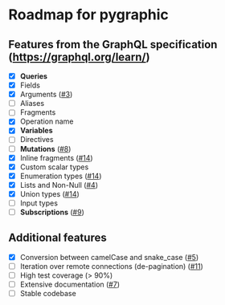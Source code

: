 # Roadmap for pygraphic

## Features from the GraphQL specification (https://graphql.org/learn/)

- [x] **Queries**
- [x] Fields
- [x] Arguments ([#3])
- [ ] Aliases
- [ ] Fragments
- [x] Operation name
- [x] **Variables**
- [ ] Directives
- [ ] **Mutations** ([#8])
- [x] Inline fragments ([#14])
- [x] Custom scalar types
- [x] Enumeration types ([#14])
- [x] Lists and Non-Null ([#4])
- [x] Union types ([#14])
- [ ] Input types
- [ ] **Subscriptions** ([#9])

## Additional features

- [x] Conversion between camelCase and snake_case ([#5])
- [ ] Iteration over remote connections (de-pagination) ([#11])
- [ ] High test coverage (> 90%)
- [ ] Extensive documentation ([#7])
- [ ] Stable codebase

[#3]: https://github.com/lonelyteapot/pygraphic/issues/3
[#4]: https://github.com/lonelyteapot/pygraphic/issues/4
[#5]: https://github.com/lonelyteapot/pygraphic/issues/5
[#7]: https://github.com/lonelyteapot/pygraphic/issues/7
[#8]: https://github.com/lonelyteapot/pygraphic/issues/8
[#9]: https://github.com/lonelyteapot/pygraphic/issues/9
[#11]: https://github.com/lonelyteapot/pygraphic/issues/11
[#14]: https://github.com/lonelyteapot/pygraphic/issues/14
